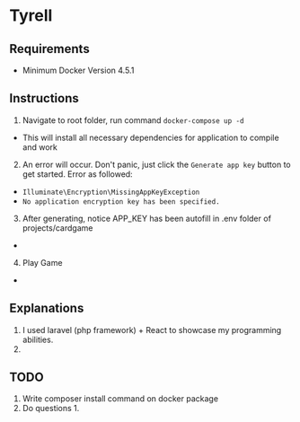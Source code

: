 # Tyrell
## Requirements
- Minimum Docker Version 4.5.1

## Instructions
1. Navigate to root folder, run command `docker-compose up -d`
- This will install all necessary dependencies for application to compile and work

2. An error will occur. Don't panic, just click the `Generate app key` button to get started. Error as followed:
- `Illuminate\Encryption\MissingAppKeyException`
- `No application encryption key has been specified.`

3. After generating, notice APP_KEY has been autofill in .env folder of projects/cardgame
-

4. Play Game
-

## Explanations
1. I used laravel (php framework) + React to showcase my programming abilities.
2.

## TODO
1. Write composer install command on docker package
2. Do questions 1.
